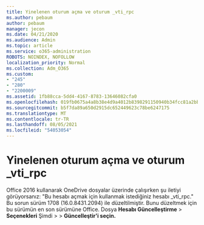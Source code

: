 ```yaml
---
title: Yinelenen oturum açma ve oturum _vti_rpc
ms.author: pebaum
author: pebaum
manager: jecon
ms.date: 04/21/2020
ms.audience: Admin
ms.topic: article
ms.service: o365-administration
ROBOTS: NOINDEX, NOFOLLOW
localization_priority: Normal
ms.collection: Adm_O365
ms.custom:
- "245"
- "280"
- "2200009"
ms.assetid: 1fb88cca-5dd4-4167-8783-13646082cfa0
ms.openlocfilehash: 019fb0675a4a8b38e4d9a4012b8398291150940b34fcc81a2bbf96942d3fa9ec
ms.sourcegitcommit: b5f7da89a650d2915dc652449623c78be6247175
ms.translationtype: MT
ms.contentlocale: tr-TR
ms.lasthandoff: 08/05/2021
ms.locfileid: "54053054"
---
```

# <a name="repeated-login-to-open-_vti_rpc"></a>Yinelenen oturum açma ve oturum _vti_rpc

Office 2016 kullanarak OneDrive dosyalar üzerinde çalışırken şu iletiyi görüyorsanız: "Bu hesabı açmak için kullanmak istediğiniz hesabı _vti_rpc." Bu sorun sürüm 1708 (16.0.8431.2094) ile düzeltilmiştir. Bunu düzeltmek için bu sürümün en son sürümüne Office. Dosya **Hesabı Güncelleştirme** \> **Seçenekleri** Şimdi \>  \> **Güncelleştir'i seçin.**
  
